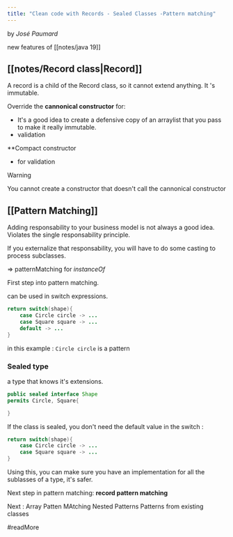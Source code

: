 ```yaml
---
title: "Clean code with Records - Sealed Classes -Pattern matching"
---
```

by *José Paumard*

new features of [[notes/java 19]]

## [[notes/Record class|Record]]

A record is a child of the Record class, so it cannot extend anything.
It 's immutable.

Override the **cannonical constructor** for:
- It's a good idea to create a defensive copy of an arraylist that you pass to make it really immutable. 
- validation

**Compact constructor
- for validation


> [!WARNING] 
> You cannot create a constructor that doesn't call the cannonical constructor


## [[Pattern Matching]]

Adding responsability to your business model is not always a good idea.
Violates the single responsability principle.

If you externalize that responsability, you will have to do some casting to process subclasses.

=> patternMatching for *instanceOf* 

First step into pattern matching.

can be used in switch expressions.
```java
return switch(shape){
	case Circle circle -> ...
	case Square square -> ...
	default -> ...
}
```
in this example : `Circle circle` is a pattern


### Sealed type

a type that knows it's extensions.
```java
public sealed interface Shape
permits Circle, Square{

}
```

If the class is sealed, you don't need the default value in the switch :

```java
return switch(shape){
	case Circle circle -> ...
	case Square square -> ...
}
```

Using this, you can make sure you have an implementation for all the sublasses of a type, it's safer.

Next step in pattern matching: **record pattern matching**

Next :
Array Patten MAtching
Nested Patterns
Patterns from existing classes

#readMore 